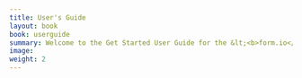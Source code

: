 ```yaml
---
title: User's Guide
layout: book
book: userguide
summary: Welcome to the Get Started User Guide for the &lt;<b>form.io</b>&gt; platform.  Here you will find summary information regarding the main elements of our platform, and how you can use it to create your own applications. Let’s get started!
image:
weight: 2
---
```

